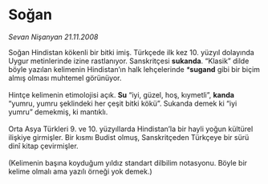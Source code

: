 # Soğan

*Sevan Nişanyan 21.11.2008*

<div class="taraf_structure_2col_1zq">
<div class="margen_n">



 <p>Soğan Hindistan kökenli bir bitki imiş. Türkçede ilk kez 10. yüzyıl dolayında Uygur metinlerinde izine rastlanıyor. Sanskritçesi <b>sukanda</b>. “Klasik” dilde böyle yazılan kelimenin Hindistan’ın halk lehçelerinde <i>*</i><b>sugand</b> gibi bir biçim almış olması muhtemel görünüyor. <br/><br/>Hintçe kelimenin etimolojisi açık. <b>Su</b> “iyi, güzel, hoş, kıymetli”, <b>kanda</b> “yumru, yumru şeklindeki her çeşit bitki kökü”. Sukanda demek ki “iyi yumru” demekmiş, ki mantıklı. <br/><br/>Orta Asya Türkleri 9. ve 10. yüzyıllarda Hindistan’la bir hayli yoğun kültürel ilişkiye girmişler. Bir kısmı Budist olmuş, Sanskritçeden Türkçeye bir sürü dinî kitap çevirmişler. <br/><br/>(Kelimenin başına koyduğum yıldız standart dilbilim notasyonu. Böyle bir kelime olmalı ama yazılı örneği yok demek.)</p>
<br/>
<br/>
<br/>



<br/>


<div id="taraf_not">
</div>

</div>


</div>
